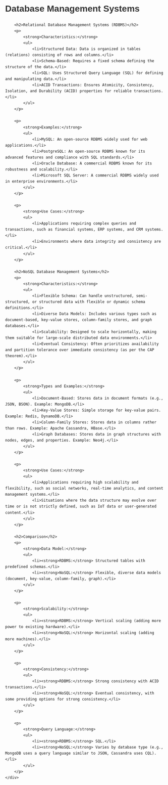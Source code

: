 <!DOCTYPE html>
<html lang="en">
<head>
    <meta charset="UTF-8">
    <meta name="viewport" content="width=device-width, initial-scale=1.0">
    <title>Database Management Systems</title>
    <style>
        body { font-family: Arial, sans-serif; margin: 40px; line-height: 1.6; }
        h1, h2 { color: #333; }
        .container { max-width: 800px; margin: 0 auto; }
    </style>
</head>
<body>
    <div class="container">
        <h1>Database Management Systems</h1>
        
        <h2>Relational Database Management Systems (RDBMS)</h2>
        <p>
            <strong>Characteristics:</strong>
            <ul>
                <li>Structured Data: Data is organized in tables (relations) consisting of rows and columns.</li>
                <li>Schema-Based: Requires a fixed schema defining the structure of the data.</li>
                <li>SQL: Uses Structured Query Language (SQL) for defining and manipulating data.</li>
                <li>ACID Transactions: Ensures Atomicity, Consistency, Isolation, and Durability (ACID) properties for reliable transactions.</li>
            </ul>
        </p>
        
        <p>
            <strong>Examples:</strong>
            <ul>
                <li>MySQL: An open-source RDBMS widely used for web applications.</li>
                <li>PostgreSQL: An open-source RDBMS known for its advanced features and compliance with SQL standards.</li>
                <li>Oracle Database: A commercial RDBMS known for its robustness and scalability.</li>
                <li>Microsoft SQL Server: A commercial RDBMS widely used in enterprise environments.</li>
            </ul>
        </p>
        
        <p>
            <strong>Use Cases:</strong>
            <ul>
                <li>Applications requiring complex queries and transactions, such as financial systems, ERP systems, and CRM systems.</li>
                <li>Environments where data integrity and consistency are critical.</li>
            </ul>
        </p>

        <h2>NoSQL Database Management Systems</h2>
        <p>
            <strong>Characteristics:</strong>
            <ul>
                <li>Flexible Schema: Can handle unstructured, semi-structured, or structured data with flexible or dynamic schema definitions.</li>
                <li>Diverse Data Models: Includes various types such as document-based, key-value stores, column-family stores, and graph databases.</li>
                <li>Scalability: Designed to scale horizontally, making them suitable for large-scale distributed data environments.</li>
                <li>Eventual Consistency: Often prioritizes availability and partition tolerance over immediate consistency (as per the CAP theorem).</li>
            </ul>
        </p>
        
        <p>
            <strong>Types and Examples:</strong>
            <ul>
                <li>Document-Based: Stores data in document formats (e.g., JSON, BSON). Example: MongoDB.</li>
                <li>Key-Value Stores: Simple storage for key-value pairs. Example: Redis, DynamoDB.</li>
                <li>Column-Family Stores: Stores data in columns rather than rows. Example: Apache Cassandra, HBase.</li>
                <li>Graph Databases: Stores data in graph structures with nodes, edges, and properties. Example: Neo4j.</li>
            </ul>
        </p>
        
        <p>
            <strong>Use Cases:</strong>
            <ul>
                <li>Applications requiring high scalability and flexibility, such as social networks, real-time analytics, and content management systems.</li>
                <li>Situations where the data structure may evolve over time or is not strictly defined, such as IoT data or user-generated content.</li>
            </ul>
        </p>

        <h2>Comparison</h2>
        <p>
            <strong>Data Model:</strong>
            <ul>
                <li><strong>RDBMS:</strong> Structured tables with predefined schemas.</li>
                <li><strong>NoSQL:</strong> Flexible, diverse data models (document, key-value, column-family, graph).</li>
            </ul>
        </p>
        
        <p>
            <strong>Scalability:</strong>
            <ul>
                <li><strong>RDBMS:</strong> Vertical scaling (adding more power to existing hardware).</li>
                <li><strong>NoSQL:</strong> Horizontal scaling (adding more machines).</li>
            </ul>
        </p>
        
        <p>
            <strong>Consistency:</strong>
            <ul>
                <li><strong>RDBMS:</strong> Strong consistency with ACID transactions.</li>
                <li><strong>NoSQL:</strong> Eventual consistency, with some providing options for strong consistency.</li>
            </ul>
        </p>
        
        <p>
            <strong>Query Language:</strong>
            <ul>
                <li><strong>RDBMS:</strong> SQL.</li>
                <li><strong>NoSQL:</strong> Varies by database type (e.g., MongoDB uses a query language similar to JSON, Cassandra uses CQL).</li>
            </ul>
        </p>
    </div>
</body>
</html>
